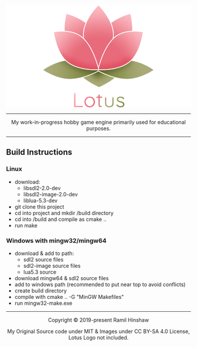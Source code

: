 <p align="center"><img src="https://raw.githubusercontent.com/RamilHinshaw/lotusengine/master/img/Logo%20Banner.png"/></p>

---
<p align="center">My work-in-progress hobby game engine primarily used for educational purposes.</p>

---

## Build Instructions

### Linux
- download:
	- libsdl2-2.0-dev
	- libsdl2-image-2.0-dev
	- liblua-5.3-dev	
- git clone this project
- cd into project and mkdir /build directory
- cd into /build and compile as cmake ..
- run make


### Windows with mingw32/mingw64
- download & add to path:
	- sdl2 source files
	- sdl2-image source files
	- lua5.3 source	
- download mingw64 & sdl2 source files
- add to windows path (recommended to put near top to avoid conflicts)
- create build directory
- compile with cmake .. -G "MinGW Makefiles"
- run mingw32-make.exe

---
<p align="center">Copyright &copy; 2019-present Ramil Hinshaw</p>
<p align="center">My Original Source code under MIT & Images under CC BY-SA 4.0 License, Lotus Logo not included.</p>